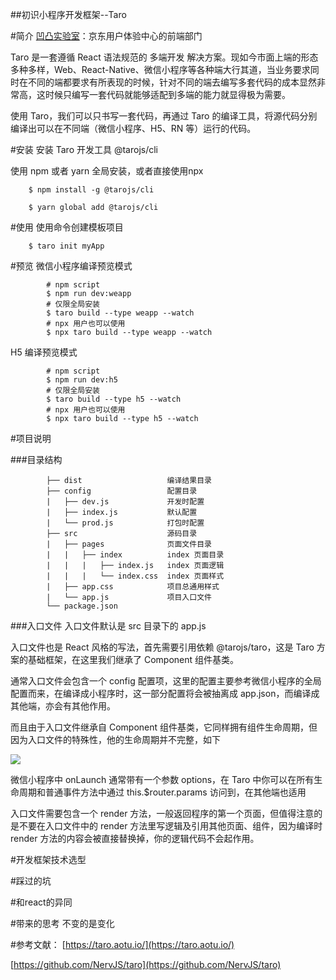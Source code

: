 ##初识小程序开发框架--Taro


#简介
[凹凸实验室](https://aotu.io/about/)：京东用户体验中心的前端部门

Taro 是一套遵循 React 语法规范的 多端开发 解决方案。现如今市面上端的形态多种多样，Web、React-Native、微信小程序等各种端大行其道，当业务要求同时在不同的端都要求有所表现的时候，针对不同的端去编写多套代码的成本显然非常高，这时候只编写一套代码就能够适配到多端的能力就显得极为需要。

使用 Taro，我们可以只书写一套代码，再通过 Taro 的编译工具，将源代码分别编译出可以在不同端（微信小程序、H5、RN 等）运行的代码。

#安装
安装 Taro 开发工具 @tarojs/cli

使用 npm 或者 yarn 全局安装，或者直接使用npx

		$ npm install -g @tarojs/cli

 		$ yarn global add @tarojs/cli
 		
#使用
使用命令创建模板项目

		$ taro init myApp	
		
		
#预览
微信小程序编译预览模式

			# npm script
			$ npm run dev:weapp
			# 仅限全局安装
			$ taro build --type weapp --watch
			# npx 用户也可以使用
			$ npx taro build --type weapp --watch
			
			
H5 编译预览模式
			
			# npm script
			$ npm run dev:h5
			# 仅限全局安装
			$ taro build --type h5 --watch
			# npx 用户也可以使用
			$ npx taro build --type h5 --watch
			
#项目说明

###目录结构

			├── dist                   编译结果目录
			├── config                 配置目录
			|   ├── dev.js             开发时配置
			|   ├── index.js           默认配置
			|   └── prod.js            打包时配置
			├── src                    源码目录
			|   ├── pages              页面文件目录
			|   |   ├── index          index 页面目录
			|   |   |   ├── index.js   index 页面逻辑
			|   |   |   └── index.css  index 页面样式
			|   ├── app.css            项目总通用样式
			|   └── app.js             项目入口文件
			└── package.json

###入口文件
入口文件默认是 src 目录下的 app.js

入口文件也是 React 风格的写法，首先需要引用依赖 @tarojs/taro，这是 Taro 方案的基础框架，在这里我们继承了 Component 组件基类。

通常入口文件会包含一个 config 配置项，这里的配置主要参考微信小程序的全局配置而来，在编译成小程序时，这一部分配置将会被抽离成 app.json，而编译成其他端，亦会有其他作用。

而且由于入口文件继承自 Component 组件基类，它同样拥有组件生命周期，但因为入口文件的特殊性，他的生命周期并不完整，如下
			

![](https://i.imgur.com/WlvIIBx.png)


微信小程序中 onLaunch 通常带有一个参数 options，在 Taro 中你可以在所有生命周期和普通事件方法中通过 this.$router.params 访问到，在其他端也适用

入口文件需要包含一个 render 方法，一般返回程序的第一个页面，但值得注意的是不要在入口文件中的 render 方法里写逻辑及引用其他页面、组件，因为编译时 render 方法的内容会被直接替换掉，你的逻辑代码不会起作用。






















#开发框架技术选型

#踩过的坑

#和react的异同

#带来的思考
不变的是变化

#参考文献：
[https://taro.aotu.io/](https://taro.aotu.io/)

[https://github.com/NervJS/taro](https://github.com/NervJS/taro)

	